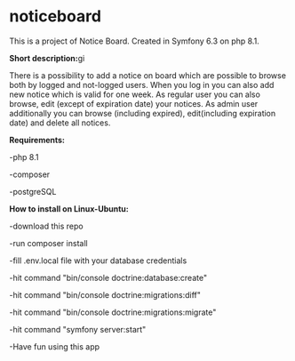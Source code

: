noticeboard
===========

This is a project of Notice Board. Created in Symfony 6.3 on php 8.1.

<p><b>Short description:</b>gi</p>
There is a possibility to add a notice on board which are possible to browse both by logged and not-logged users. When you log in you can also add new notice which is valid for one week. As regular user you can also browse, edit (except of expiration date) your notices. As admin user additionally you can browse (including expired), edit(including expiration date) and delete all notices.

<b>Requirements:</b>
<p>-php 8.1</p>
<p>-composer</p>
<p>-postgreSQL</p> 

<p><b>How to install on Linux-Ubuntu:</b></p>
<p>-download this repo</p>
<p>-run composer install</p>
<p>-fill .env.local file with your database credentials</p>
<p>-hit command "bin/console doctrine:database:create"</p>
<p>-hit command "bin/console doctrine:migrations:diff"</p>
<p>-hit command "bin/console doctrine:migrations:migrate"</p>
<p>-hit command "symfony server:start"</p>
<p>-Have fun using this app</p>

